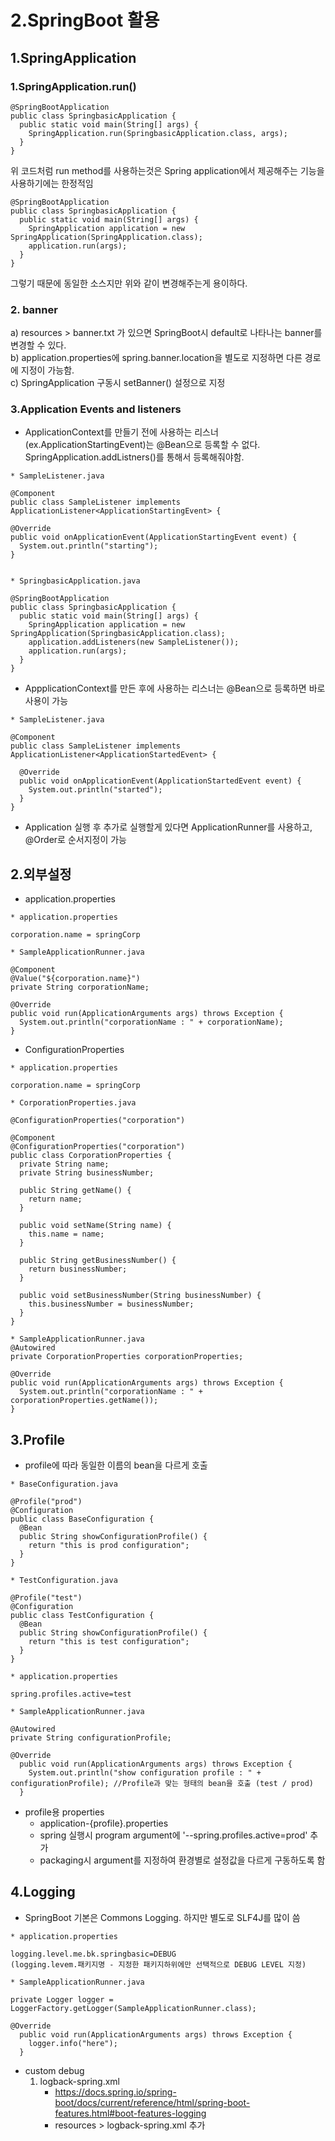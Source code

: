 # 2.SpringBoot 활용

## 1.SpringApplication

### 1.SpringApplication.run()

```code
@SpringBootApplication
public class SpringbasicApplication {
  public static void main(String[] args) {
    SpringApplication.run(SpringbasicApplication.class, args);
  }
}
```

위 코드처럼 run method를 사용하는것은  Spring application에서 제공해주는 기능을 사용하기에는 한정적임

```code
@SpringBootApplication
public class SpringbasicApplication {
  public static void main(String[] args) {
    SpringApplication application = new SpringApplication(SpringApplication.class);
    application.run(args);
  }
}
```

그렇기 때문에 동일한 소스지만 위와 같이 변경해주는게 용이하다.

### 2. banner

a) resources > banner.txt 가 있으면 SpringBoot시 default로 나타나는 banner를 변경할 수 있다.  
b) application.properties에 spring.banner.location을 별도로 지정하면 다른 경로에 지정이 가능함.  
c) SpringApplication 구동시 setBanner() 설정으로 지정

### 3.Application Events and listeners

- ApplicationContext를 만들기 전에 사용하는 리스너(ex.ApplicationStartingEvent)는 @Bean으로 등록할 수 없다.  
  SpringApplication.addListners()를 통해서 등록해줘야함.

```code
* SampleListener.java

@Component
public class SampleListener implements ApplicationListener<ApplicationStartingEvent> {

@Override
public void onApplicationEvent(ApplicationStartingEvent event) {
  System.out.println("starting");
}


* SpringbasicApplication.java

@SpringBootApplication
public class SpringbasicApplication {
  public static void main(String[] args) {
    SpringApplication application = new SpringApplication(SpringbasicApplication.class);
    application.addListeners(new SampleListener());
    application.run(args);
  }
}
```

- AppplicationContext를 만든 후에 사용하는 리스너는 @Bean으로 등록하면 바로 사용이 가능

```code
* SampleListener.java

@Component
public class SampleListener implements ApplicationListener<ApplicationStartedEvent> {

  @Override
  public void onApplicationEvent(ApplicationStartedEvent event) {
    System.out.println("started");
  }
}
```

- Application 실행 후 추가로 실행할게 있다면 ApplicationRunner를 사용하고, @Order로 순서지정이 가능

## 2.외부설정

- application.properties

```code
* application.properties

corporation.name = springCorp

* SampleApplicationRunner.java

@Component
@Value("${corporation.name}")
private String corporationName;

@Override
public void run(ApplicationArguments args) throws Exception {
  System.out.println("corporationName : " + corporationName);
}

```

- ConfigurationProperties

```code
* application.properties

corporation.name = springCorp

* CorporationProperties.java

@ConfigurationProperties("corporation")

@Component
@ConfigurationProperties("corporation")
public class CorporationProperties {
  private String name;
  private String businessNumber;

  public String getName() {
    return name;
  }

  public void setName(String name) {
    this.name = name;
  }

  public String getBusinessNumber() {
    return businessNumber;
  }

  public void setBusinessNumber(String businessNumber) {
    this.businessNumber = businessNumber;
  }
}

* SampleApplicationRunner.java
@Autowired
private CorporationProperties corporationProperties;

@Override
public void run(ApplicationArguments args) throws Exception {
  System.out.println("corporationName : " + corporationProperties.getName());
}

```

## 3.Profile

- profile에 따라 동일한 이름의 bean을 다르게 호출

```code
* BaseConfiguration.java

@Profile("prod")
@Configuration
public class BaseConfiguration {
  @Bean
  public String showConfigurationProfile() {
    return "this is prod configuration";
  }
}

* TestConfiguration.java

@Profile("test")
@Configuration
public class TestConfiguration {
  @Bean
  public String showConfigurationProfile() {
    return "this is test configuration";
  }
}

* application.properties

spring.profiles.active=test

* SampleApplicationRunner.java

@Autowired
private String configurationProfile;

@Override
  public void run(ApplicationArguments args) throws Exception {
    System.out.println("show configuration profile : " + configurationProfile); //Profile과 맞는 형태의 bean을 호출 (test / prod)
  }

```

- profile용 properties
  - application-{profile}.properties
  - spring 실행시 program argument에 '--spring.profiles.active=prod' 추가
  - packaging시 argument를 지정하여 환경별로 설정값을 다르게 구동하도록 함

## 4.Logging

- SpringBoot 기본은 Commons Logging. 하지만 별도로 SLF4J를 많이 씀

```code
* application.properties

logging.level.me.bk.springbasic=DEBUG
(logging.levem.패키지명 - 지정한 패키지하위에만 선택적으로 DEBUG LEVEL 지정)

* SampleApplicationRunner.java

private Logger logger = LoggerFactory.getLogger(SampleApplicationRunner.class);

@Override
  public void run(ApplicationArguments args) throws Exception {
    logger.info("here");
  }

```

- custom debug
  1. logback-spring.xml
      - <https://docs.spring.io/spring-boot/docs/current/reference/html/spring-boot-features.html#boot-features-logging>
      - resources > logback-spring.xml 추가
